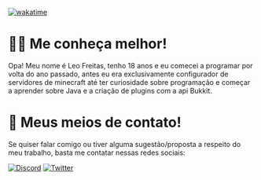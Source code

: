 [![wakatime](https://wakatime.com/badge/user/42755b9a-f180-48a0-ab74-97675a1e8e3e.svg)](https://wakatime.com/@42755b9a-f180-48a0-ab74-97675a1e8e3e)

# 🧑‍💻 Me conheça melhor!
Opa! Meu nome é Leo Freitas, tenho 18 anos e eu comecei a programar por volta do ano passado, antes eu era exclusivamente configurador de servidores de minecraft até ter curiosidade sobre programação e começar a aprender sobre Java e a criação de plugins com a api Bukkit.

# 💼 Meus meios de contato!
Se quiser falar comigo ou tiver alguma sugestão/proposta a respeito do meu trabalho, basta me contatar nessas redes sociais:

[![Discord](https://img.shields.io/badge/Discord-7289DA?style=for-the-badge&logo=discord&logoColor=white)](https://discord.com/users/941099641682931792)
[![Twitter](https://img.shields.io/badge/Twitter-1DA1F2?style=for-the-badge&logo=twitter&logoColor=white)](https://twitter.com/LeooowF)
